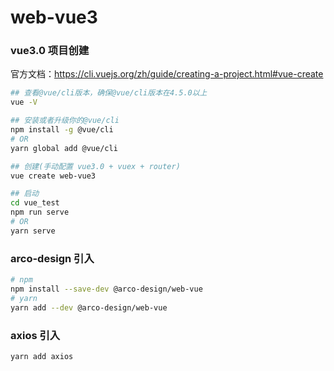 # web-vue3

### vue3.0 项目创建

官方文档：https://cli.vuejs.org/zh/guide/creating-a-project.html#vue-create

```bash
## 查看@vue/cli版本，确保@vue/cli版本在4.5.0以上
vue -V

## 安装或者升级你的@vue/cli
npm install -g @vue/cli
# OR
yarn global add @vue/cli

## 创建(手动配置 vue3.0 + vuex + router)
vue create web-vue3

## 启动
cd vue_test
npm run serve
# OR
yarn serve
```

### arco-design 引入

```bash
# npm
npm install --save-dev @arco-design/web-vue
# yarn
yarn add --dev @arco-design/web-vue
```

### axios 引入

```bash
yarn add axios
```